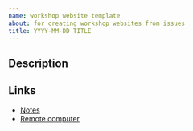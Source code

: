 ```yaml
---
name: workshop website template
about: for creating workshop websites from issues
title: YYYY-MM-DD TITLE
---
```



<!---
Edit the title above.
Add workshop-appropriate labels
Add description
Add links to notes and server
-->

## Description




## Links

- [Notes]()
- [Remote computer]()
